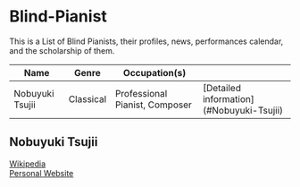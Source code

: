 # Blind-Pianist

This is a List of Blind Pianists, their profiles, news, performances calendar, and the scholarship of them.

|Name|  Genre  | Occupation(s) |  | 
|  ----  |  ----  | ----  | ----  |
|  Nobuyuki Tsujii  |  Classical  | Professional Pianist, Composer | [Detailed information] (#Nobuyuki-Tsujii) 


## Nobuyuki Tsujii
[Wikipedia](https://en.wikipedia.org/wiki/Nobuyuki_Tsujii)<br>[Personal Website](https://avex.jp/tsujii/tsujii-en/profile/)
